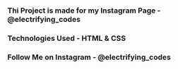 ### Thi Project is made for my Instagram Page - @electrifying_codes

### Technologies Used - HTML & CSS

### Follow Me on Instagram - @electrifying_codes
